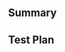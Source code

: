 
<!--
  Thanks for submitting a pull request!
  We appreciate you spending the time to work on these changes. Please provide enough information so that others can review your pull request.

  Before submitting a pull request, please make sure the following is done:

  1. Fork [the repository](https://github.com/glific/glific) and create your branch from `master`.
  2. Run `mix setup` in the repository root.
  3. If you've fixed a bug or added code that should be tested, add tests!
  4. Ensure the CI Checks passes. Tip: `mix check` is helpful in development.
  5. Please ensure coding standard and conventions are followed. You can find the details at https://docs.google.com/document/d/1rfU33IjS-ioiIH0TBWpxoLsdyyYdI1tDrqr5HCRIb98/edit?usp=sharing
  6. Please insure that you updated the documentaion for your feature.

-->

## Summary

<!-- Explain the **motivation** for making this change. What existing problem does the pull request solve? -->

## Test Plan

<!-- Demonstrate the code is solid. Example: The exact commands you ran and their output, screenshots / videos if the pull request changes the user interface. -->
